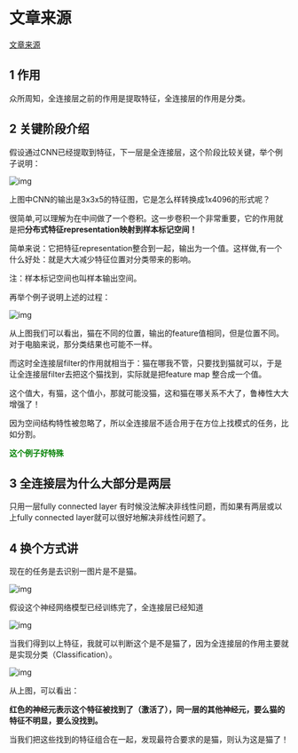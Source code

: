 # 文章来源

<a href="https://www.cnblogs.com/Terrypython/p/11147665.html">文章来源</a>

## 1 作用

众所周知，全连接层之前的作用是提取特征，全连接层的作用是分类。

## 2 关键阶段介绍

假设通过CNN已经提取到特征，下一层是全连接层，这个阶段比较关键，举个例子说明：

![img](https://img2018.cnblogs.com/blog/1414369/201907/1414369-20190707202452838-1402524928.jpg)

上图中CNN的输出是3x3x5的特征图，它是怎么样转换成1x4096的形式呢？

很简单,可以理解为在中间做了一个卷积。这一步卷积一个非常重要，它的作用就是把**分布式特征representation映射到样本标记空间！**

简单来说：它把特征representation整合到一起，输出为一个值。这样做,有一个什么好处：就是大大减少特征位置对分类带来的影响。

注：样本标记空间也叫样本输出空间。

再举个例子说明上述的过程：

![img](https://img2018.cnblogs.com/blog/1414369/201907/1414369-20190707203045490-1770593040.jpg)

从上图我们可以看出，猫在不同的位置，输出的feature值相同，但是位置不同。对于电脑来说，那分类结果也可能不一样。

而这时全连接层filter的作用就相当于：猫在哪我不管，只要找到猫就可以，于是让全连接层filter去把这个猫找到，实际就是把feature map 整合成一个值。

这个值大，有猫，这个值小，那就可能没猫，这和猫在哪关系不大了，鲁棒性大大增强了！

因为空间结构特性被忽略了，所以全连接层不适合用于在方位上找模式的任务，比如分割。

<span style="color:green">**这个例子好特殊**</span>

## 3 全连接层为什么大部分是两层

只用一层fully connected layer 有时候没法解决非线性问题，而如果有两层或以上fully connected layer就可以很好地解决非线性问题了。

## 4 换个方式讲

现在的任务是去识别一图片是不是猫。

![img](https://img2018.cnblogs.com/blog/1414369/201907/1414369-20190707202132933-1905450358.jpg)

假设这个神经网络模型已经训练完了，全连接层已经知道

![img](https://img2018.cnblogs.com/blog/1414369/201907/1414369-20190707204536772-2143710072.jpg)

当我们得到以上特征，我就可以判断这个是不是猫了，因为全连接层的作用主要就是实现分类（Classification）。

![img](https://img2018.cnblogs.com/blog/1414369/201907/1414369-20190707204651241-1957455207.jpg)

从上图，可以看出：

**红色的神经元表示这个特征被找到了（激活了），同一层的其他神经元，要么猫的特征不明显，要么没找到。**

当我们把这些找到的特征组合在一起，发现最符合要求的是猫，则认为这是猫了！
